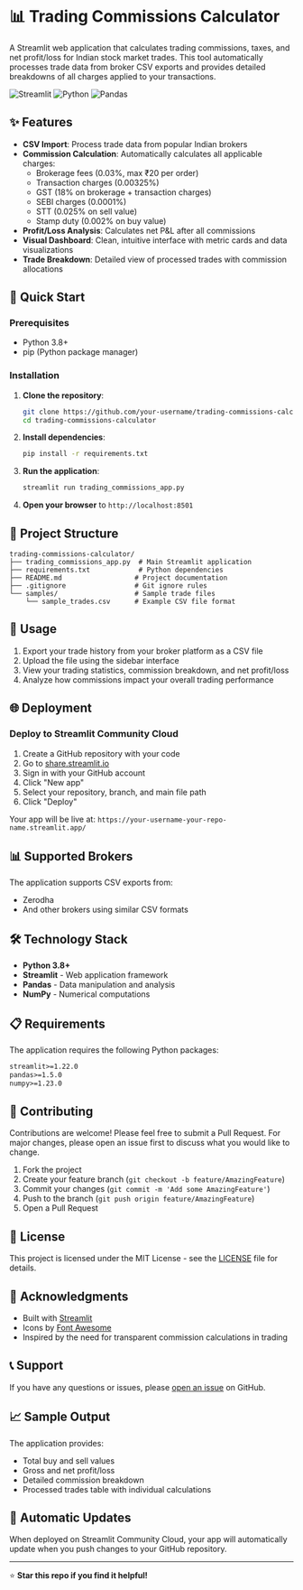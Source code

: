 # 📊 Trading Commissions Calculator

A Streamlit web application that calculates trading commissions, taxes, and net profit/loss for Indian stock market trades. This tool automatically processes trade data from broker CSV exports and provides detailed breakdowns of all charges applied to your transactions.

![Streamlit](https://img.shields.io/badge/Streamlit-FF4B4B?style=for-the-badge&logo=Streamlit&logoColor=white)
![Python](https://img.shields.io/badge/Python-3776AB?style=for-the-badge&logo=python&logoColor=white)
![Pandas](https://img.shields.io/badge/Pandas-2C2D72?style=for-the-badge&logo=pandas&logoColor=white)

## ✨ Features

- **CSV Import**: Process trade data from popular Indian brokers
- **Commission Calculation**: Automatically calculates all applicable charges:
  - Brokerage fees (0.03%, max ₹20 per order)
  - Transaction charges (0.00325%)
  - GST (18% on brokerage + transaction charges)
  - SEBI charges (0.0001%)
  - STT (0.025% on sell value)
  - Stamp duty (0.002% on buy value)
- **Profit/Loss Analysis**: Calculates net P&L after all commissions
- **Visual Dashboard**: Clean, intuitive interface with metric cards and data visualizations
- **Trade Breakdown**: Detailed view of processed trades with commission allocations

## 🚀 Quick Start

### Prerequisites

- Python 3.8+
- pip (Python package manager)

### Installation

1. **Clone the repository**:
   ```bash
   git clone https://github.com/your-username/trading-commissions-calculator.git
   cd trading-commissions-calculator
   ```

2. **Install dependencies**:
   ```bash
   pip install -r requirements.txt
   ```

3. **Run the application**:
   ```bash
   streamlit run trading_commissions_app.py
   ```

4. **Open your browser** to `http://localhost:8501`

## 📁 Project Structure

```
trading-commissions-calculator/
├── trading_commissions_app.py  # Main Streamlit application
├── requirements.txt            # Python dependencies
├── README.md                  # Project documentation
├── .gitignore                 # Git ignore rules
└── samples/                   # Sample trade files
    └── sample_trades.csv      # Example CSV file format
```

## 🔧 Usage

1. Export your trade history from your broker platform as a CSV file
2. Upload the file using the sidebar interface
3. View your trading statistics, commission breakdown, and net profit/loss
4. Analyze how commissions impact your overall trading performance

## 🌐 Deployment

### Deploy to Streamlit Community Cloud

1. Create a GitHub repository with your code
2. Go to [share.streamlit.io](https://share.streamlit.io)
3. Sign in with your GitHub account
4. Click "New app"
5. Select your repository, branch, and main file path
6. Click "Deploy"

Your app will be live at: `https://your-username-your-repo-name.streamlit.app/`

## 📊 Supported Brokers

The application supports CSV exports from:

- Zerodha
- And other brokers using similar CSV formats

## 🛠️ Technology Stack

- **Python 3.8+**
- **Streamlit** - Web application framework
- **Pandas** - Data manipulation and analysis
- **NumPy** - Numerical computations

## 📋 Requirements

The application requires the following Python packages:

```txt
streamlit>=1.22.0
pandas>=1.5.0
numpy>=1.23.0
```

## 🤝 Contributing

Contributions are welcome! Please feel free to submit a Pull Request. For major changes, please open an issue first to discuss what you would like to change.

1. Fork the project
2. Create your feature branch (`git checkout -b feature/AmazingFeature`)
3. Commit your changes (`git commit -m 'Add some AmazingFeature'`)
4. Push to the branch (`git push origin feature/AmazingFeature`)
5. Open a Pull Request

## 📝 License

This project is licensed under the MIT License - see the [LICENSE](LICENSE) file for details.

## 🙏 Acknowledgments

- Built with [Streamlit](https://streamlit.io/)
- Icons by [Font Awesome](https://fontawesome.com/)
- Inspired by the need for transparent commission calculations in trading

## 📞 Support

If you have any questions or issues, please [open an issue](https://github.com/your-username/trading-commissions-calculator/issues) on GitHub.

## 📈 Sample Output

The application provides:

- Total buy and sell values
- Gross and net profit/loss
- Detailed commission breakdown
- Processed trades table with individual calculations

## 🔄 Automatic Updates

When deployed on Streamlit Community Cloud, your app will automatically update when you push changes to your GitHub repository.

---

⭐ **Star this repo if you find it helpful!**